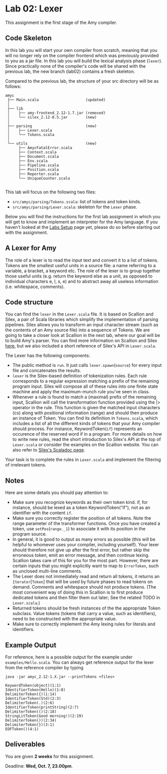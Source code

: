 # Lab 02: Lexer

This assignment is the first stage of the Amy compiler.

## Code Skeleton

In this lab you will start your own compiler from scratch, meaning that you will no longer rely on the compiler frontend which was previously provided to you as a jar file. In this lab you will build the lexical analysis phase (`lexer`). Since practically none of the compiler's code will be shared with the previous lab, the new branch (lab02) contains a fresh skeleton.

Compared to the previous lab, the structure of your src directory will be as follows:
```
amyc
 ├── Main.scala                     (updated)
 │
 ├── lib
 │    ├── amy-frontend_2.12-1.7.jar (removed)
 │    └── silex_2.12-0.5.jar        (new)
 │
 ├── parsing                        (new)
 │    ├── Lexer.scala
 │    └── Tokens.scala
 │
 └── utils                          (new)
      ├── AmycFatalError.scala
      ├── Context.scala
      ├── Document.scala
      ├── Env.scala
      ├── Pipeline.scala
      ├── Position.scala
      ├── Reporter.scala
      └── UniqueCounter.scala


```
This lab will focus on the following two files:

* `src/amyc/parsing/Tokens.scala`: list of tokens and token kinds.
* `src/amyc/parsing/Lexer.scala`: skeleton for the `Lexer` phase.

Below you will find the instructions for the first lab assignment in which you will get to know and implement an interpreter for the Amy language. If you haven't looked at the [Labs Setup](https://gitlab.epfl.ch/lara/cs320/-/blob/main/labs/labs_setup.md) page yet, please do so before starting out with the assignment.

## A Lexer for Amy

The role of a lexer is to read the input text and convert it to a list of tokens. Tokens are the smallest useful units in a source file: a name referring to a variable, a bracket, a keyword etc. The role of the lexer is to group together those useful units (e.g. return the keyword else as a unit, as opposed to individual characters e, l, s, e) and to abstract away all useless information (i.e. whitespace, comments).

## Code structure

You can find the `lexer` in the `Lexer.scala` file. It is based on Scallion and Silex, a pair of Scala libraries which simplify the implementation of parsing pipelines. Silex allows you to transform an input character stream (such as the contents of an Amy source file) into a sequence of Tokens. We are going to take a closer look at Scallion in the next lab, where our goal will be to build Amy's parser. You can find more information on Scallion and Silex [here](https://github.com/epfl-lara/scallion), but we also included a short reference of Silex's API in `Lexer.scala`.

The Lexer has the following components:

* The public method is `run`. It just calls `lexer.spawn`(`source`) for every input file and concatenates the results.
* `lexer` is the Silex-based definition of tokenization rules. Each rule corresponds to a regular expression matching a prefix of the remaining program input. Silex will compose all of these rules into one finite state machine and apply the maximum-munch rule you've seen in class.
* Whenever a rule is found to match a (maximal) prefix of the remaining input, Scallion will call the transformation function provided using the |> operator in the rule. This function is given the matched input characters (cs) along with positional information (range) and should then produce an instance of Token. You can find its definition in `Tokens.scala`, which includes a list of all the different kinds of tokens that your Amy compiler should process. For instance, KeywordToken(`if`) represents an occurence of the reserved word if in a program.
For more details on how to write new rules, read the short introduction to Silex's API at the top of `Lexer.scala` or consider the examples on the Scallion website. You can also refer to [Silex's Scaladoc page](https://epfl-lara.github.io/silex/silex/index.html).

Your task is to complete the rules in `Lexer.scala` and implement the filtering of irrelevant tokens.

## Notes
Here are some details you should pay attention to:

* Make sure you recognize keywords as their own token kind. if, for instance, should be lexed as a token KeywordToken(“if”), not as an identifier with the content `if`.
* Make sure you correctly register the position of all tokens. Note the range parameter of the transformer functions. Once you have created a token, use `setPos`(`range._1`) to associate it with its position in the program source.
* In general, it is good to output as many errors as possible (this will be helpful to whomever uses your compiler, including yourself). Your lexer should therefore not give up after the first error, but rather skip the erroneous token, emit an error message, and then continue lexing. Scallion takes care of this for you for the most part. However, there are certain inputs that you might explicitly want to map to `ErrorToken`, such as unclosed multi-line comments.
* The Lexer does not immediately read and return all tokens, it returns an `Iterator`[`Token`] that will be used by future phases to read tokens on demand.
Comments and whitespace should not produce tokens. (The most convenient way of doing this in Scallion is to first produce dedicated tokens and then filter them out later; See the related TODO in `Lexer.scala`.)
* Returned tokens should be fresh instances of the the appropriate Token subclass. Value tokens (tokens that carry a value, such as identifiers), need to be constructed with the appropriate value.
* Make sure to correctly implement the Amy lexing rules for literals and identifiers.

## Example Output
For reference, here is a possible output for the example under `examples/Hello.scala`. You can always get reference output for the lexer from the reference compiler by typing

```
java -jar amyc_2.12-1.X.jar --printTokens <files>
```
```
KeywordToken(object)(1:1)
IdentifierToken(Hello)(1:8)
DelimiterToken({)(1:14)
IdentifierToken(Std)(2:3)
DelimiterToken(.)(2:6)
IdentifierToken(printString)(2:7)
DelimiterToken(()(2:18)
StringLitToken(Good morning!)(2:19)
DelimiterToken())(2:34)
DelimiterToken(})(3:1)
EOFToken()(4:1)
```

## Deliverables
You are given **2 weeks** for this assignment.

Deadline: **Wed, Oct. 7, 23.00pm**.
